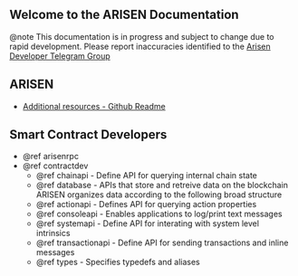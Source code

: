 Welcome to the ARISEN Documentation
-----------------------------------

@note This documentation is in progress and subject to change due to rapid development. Please report inaccuracies identified to the [Arisen Developer Telegram Group](https://t.me/arisendevs)

## ARISEN
 - [Additional resources - Github Readme](https://github.com/arisen/arisen#readme)

## Smart Contract Developers
- @ref arisenrpc
- @ref contractdev
	- @ref chainapi - Define API for querying internal chain state
	- @ref database - APIs that store and retreive data on the blockchain ARISEN organizes data according to the following broad structure
	- @ref actionapi - Defines API for querying action properties
	- @ref consoleapi - Enables applications to log/print text messages
	- @ref systemapi - 	Define API for interating with system level intrinsics
	- @ref transactionapi - Define API for sending transactions and inline messages
	- @ref types - Specifies typedefs and aliases

